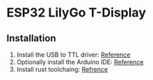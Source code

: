 
# ESP32 LilyGo T-Display 

## Installation

1. Install the USB to TTL driver: [Reference](./docs/usb2ttl_driver.md)
2. Optionally install the Arduino IDE: [Reference](./docs/arduino_ide.md) 
3. Install rust toolchaing: [Refrence](./docs/rust_setup.md)

